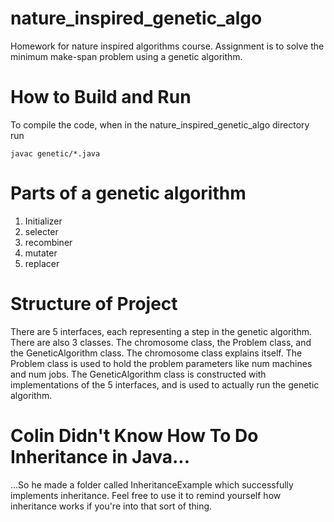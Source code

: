 # nature_inspired_genetic_algo
Homework for nature inspired algorithms course. Assignment is to solve the minimum
make-span problem using a genetic algorithm.

# How to Build and Run
To compile the code, when in the nature_inspired_genetic_algo directory run

```
javac genetic/*.java
```

# Parts of a genetic algorithm
1) Initializer
2) selecter
3) recombiner
4) mutater
5) replacer

# Structure of Project
There are 5 interfaces, each representing a step in the genetic algorithm. There are also 3 classes. The
chromosome class, the Problem class, and the GeneticAlgorithm class. The chromosome class
explains itself. The Problem class is used to hold the problem parameters like num machines and
num jobs. The GeneticAlgorithm class is constructed with implementations of the 5 interfaces, and
is used to actually run the genetic algorithm.

# Colin Didn't Know How To Do Inheritance in Java...
...So he made a folder called InheritanceExample which successfully implements inheritance. Feel
free to use it to remind yourself how inheritance works if you're into that sort of thing.

